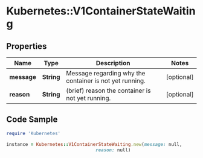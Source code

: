 # Kubernetes::V1ContainerStateWaiting

## Properties

Name | Type | Description | Notes
------------ | ------------- | ------------- | -------------
**message** | **String** | Message regarding why the container is not yet running. | [optional] 
**reason** | **String** | (brief) reason the container is not yet running. | [optional] 

## Code Sample

```ruby
require 'Kubernetes'

instance = Kubernetes::V1ContainerStateWaiting.new(message: null,
                                 reason: null)
```


